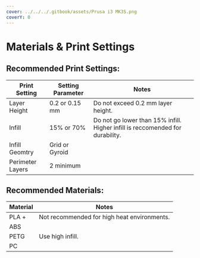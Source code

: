 ```yaml
---
cover: ../../../.gitbook/assets/Prusa i3 MK3S.png
coverY: 0
---
```


# Materials & Print Settings

## Recommended Print Settings:

| Print Setting    | Setting Parameter | Notes                                                                         |
| ---------------- | ----------------- | ----------------------------------------------------------------------------- |
| Layer Height     | 0.2 or 0.15 mm    | Do not exceed 0.2 mm layer height.                                            |
| Infill           | 15% or 70%        | Do not go lower than 15% infill. Higher infill is reccomended for durability. |
| Infill Geomtry   | Grid or Gyroid    |                                                                               |
| Perimeter Layers | 2 minimum         |                                                                               |

## Recommended Materials:

| Material | Notes                                       |
| -------- | ------------------------------------------- |
| PLA +    | Not recommended for high heat environments. |
| ABS      |                                             |
| PETG     | Use high infill.                            |
| PC       |                                             |





